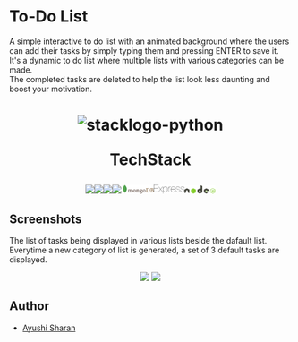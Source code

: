 
# To-Do List
A simple interactive to do list with an animated background where the users can add their tasks by simply typing them and pressing ENTER to save it. 
<br>
It's a dynamic to do list where multiple lists with various categories can be made.
<br>
The completed tasks are deleted to help the list look less daunting and boost your motivation.

<h1 align="center">
  <img src="https://ik.imagekit.io/pq7opoglh/GitHub_ReadMe/stack_GjMfbKvDP.svg?ik-sdk-version=javascript-1.4.3&updatedAt=1655143763495" width="55" alt="stacklogo-python" />

 TechStack</h1>

<div align="center"><img width="55" src="https://raw.githubusercontent.com/gilbarbara/logos/master/logos/html-5.svg"/><img width="55" src="https://raw.githubusercontent.com/gilbarbara/logos/master/logos/css-3.svg"/><img width="55" src="https://raw.githubusercontent.com/gilbarbara/logos/master/logos/javascript.svg"/><img width="55" src="https://ik.imagekit.io/pq7opoglh/GitHub_ReadMe/To-Do_List_Homepage_Screenshot/ejs_o5_afmImW.svg?ik-sdk-version=javascript-1.4.3&updatedAt=1655145623529"/>
<img width="55" src="https://raw.githubusercontent.com/gilbarbara/logos/master/logos/mongodb.svg"/><img width="55" src="https://raw.githubusercontent.com/gilbarbara/logos/master/logos/express.svg"/><img width="55" src="https://raw.githubusercontent.com/gilbarbara/logos/master/logos/nodejs.svg"/></div>

## Screenshots
The list of tasks being displayed in various lists beside the dafault list. Everytime a new category of list is generated, a set of 3 default tasks are displayed.
<div align="center">
<img src="https://ik.imagekit.io/pq7opoglh/GitHub_ReadMe/To-Do_List_Homepage_Screenshot/To-Do_List_Screenshot_cuwsVt4TQ.png?ik-sdk-version=javascript-1.4.3&updatedAt=1654864716343"/>

<img src="https://ik.imagekit.io/pq7opoglh/GitHub_ReadMe/To-Do_List_Homepage_Screenshot/work_list_FoW8Q2aRB.png?ik-sdk-version=javascript-1.4.3&updatedAt=1656218248037"/>

</div>

## Author

- [Ayushi Sharan](https://github.com/avs-7955)


